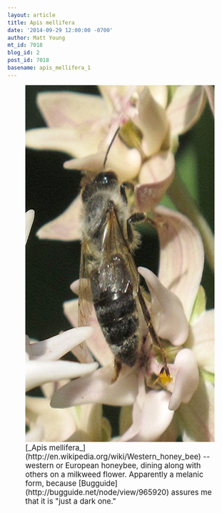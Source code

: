 ```yaml
---
layout: article
title: Apis mellifera
date: '2014-09-29 12:00:00 -0700'
author: Matt Young
mt_id: 7018
blog_id: 2
post_id: 7018
basename: apis_mellifera_1
---
```

<figure>
<img src="/uploads/2014/IMG_4085_A_Mellifera_600.jpg" alt="IMG_4085_A_Mellifera_600.jpg" width="600" height="800" />
<figcaption markdown="span">
<big>[_Apis mellifera_](http://en.wikipedia.org/wiki/Western_honey_bee) -- western or European honeybee, dining along with others on a milkweed flower. Apparently a melanic form, because [Bugguide](http://bugguide.net/node/view/965920) assures me that it is "just a dark one."</big>

</figcaption>
</figure>
